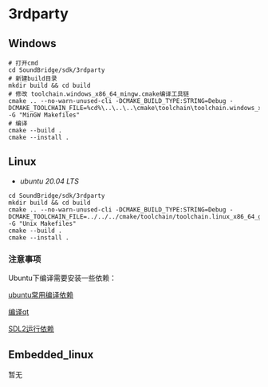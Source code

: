 
# 3rdparty

## Windows

```shell
# 打开cmd
cd SoundBridge/sdk/3rdparty
# 新建build目录
mkdir build && cd build
# 修改 toolchain.windows_x86_64_mingw.cmake编译工具链
cmake .. --no-warn-unused-cli -DCMAKE_BUILD_TYPE:STRING=Debug -DCMAKE_TOOLCHAIN_FILE=%cd%\..\..\..\cmake\toolchain\toolchain.windows_x86_64_mingw.cmake -G "MinGW Makefiles"
# 编译
cmake --build .
cmake --install .
```

## Linux

* *ubuntu 20.04 LTS* 

```shell
cd SoundBridge/sdk/3rdparty
mkdir build && cd build
cmake .. --no-warn-unused-cli -DCMAKE_BUILD_TYPE:STRING=Debug -DCMAKE_TOOLCHAIN_FILE=../../../cmake/toolchain/toolchain.linux_x86_64_gcc.cmake -G "Unix Makefiles"
cmake --build .
cmake --install .
```

### 注意事项

Ubuntu下编译需要安装一些依赖：

[ubuntu常用编译依赖](https://wt159.github.io/2022/11/13/ubuntu%E5%BC%80%E5%8F%91%E7%8E%AF%E5%A2%83%E9%85%8D%E7%BD%AE.html)

[编译qt](https://wt159.github.io/2023/11/26/ubuntu%E4%B8%8B%E7%BC%96%E8%AF%91qt5.14.2%E6%BA%90%E7%A0%81.html)

[SDL2运行依赖](https://blog.csdn.net/qq_40017011/article/details/119748492)


## Embedded_linux

暂无

